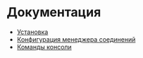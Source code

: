 # Документация

* [Установка](install.md)
* [Конфигурация менеджера соединений](config.md)
* [Команды консоли](console.md)